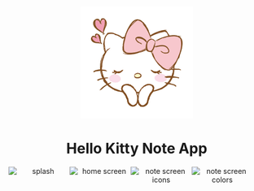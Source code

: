 
<div align="center">
  <img src="./assets/images/figures/004.png" alt="hello kitty app" />
  <h1>Hello Kitty Note App</h1>
  <div style="display: flex">
    <img alt="splash" height="200" width="120" src="https://i.ibb.co/hgYgGPV/92820a48-9090-45c4-a082-55b8efcb70c1.jpg" />
    <img alt="home screen" height="200" width="120" src="https://i.ibb.co/JnvjpQb/c028fc97-deeb-46da-a50d-7d17d114cb58.jpg" />
    <img alt="note screen icons" height="200" width="120" src="https://i.ibb.co/sPCm7m0/fabbf584-18a0-4025-80e1-7a0d7c55fe41.jpg" />
    <img alt="note screen colors" height="200" width="120" src=https://i.ibb.co/yFhMkhY/898425eb-f3ae-4ebf-955b-731aa1afb514.jpg" />
  </div>                                                                                                    
</div>
